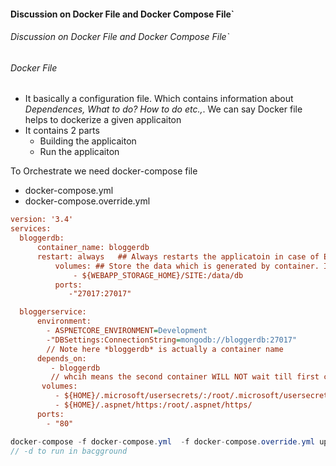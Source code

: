 #### Discussion on Docker File and Docker Compose File`
###### Discussion on Docker File and Docker Compose File`


###### Docker File
- It basically a configuration file. Which contains information about
*Dependences, What to do? How to do etc.,*. We can say Docker file helps to dockerize a given applicaiton
- It contains 2 parts
  * Building the applicaiton
  * Run the applicaiton

To Orchestrate we need docker-compose file
  - docker-compose.yml
  - docker-compose.override.yml

  ```ini
version: '3.4'
services:
    bloggerdb:
        container_name: bloggerdb
        restart: always   ## Always restarts the applicatoin in case of ERROR
            volumes: ## Store the data which is generated by container. It is a permenant storage
                - ${WEBAPP_STORAGE_HOME}/SITE:/data/db
            ports:
               -"27017:27017"

    bloggerservice:
        environment:
          - ASPNETCORE_ENVIRONMENT=Development
          -"DBSettings:ConnectionString=mongodb://bloggerdb:27017"
          // Note here *bloggerdb* is actually a container name
        depends_on:
           - bloggerdb
           // whcih means the second container WILL NOT wait till first container started completely. it just say the order
         volumes:
            - ${HOME}/.microsoft/usersecrets/:/root/.microsoft/usersecrets
            - ${HOME}/.aspnet/https:/root/.aspnet/https/
        ports:
          - "80"
  ```


```csharp
docker-compose -f docker-compose.yml  -f docker-compose.override.yml up -d
// -d to run in bacgground
```
